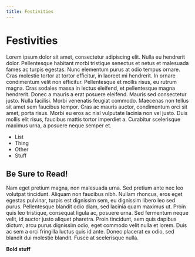 ```yaml
---
title: Festivities
---
```


# Festivities

Lorem ipsum dolor sit amet, consectetur adipiscing elit. Nulla eu hendrerit dolor. Pellentesque habitant morbi tristique senectus et netus et malesuada fames ac turpis egestas. Nunc elementum purus at odio tempus ornare. Cras molestie tortor at tortor efficitur, in laoreet mi hendrerit. In ornare condimentum velit non efficitur. Pellentesque et mollis risus, eu rutrum magna. Cras sodales massa in lectus eleifend, et pellentesque magna hendrerit. Donec a mauris a erat posuere eleifend. Mauris sed consectetur justo. Nulla facilisi. Morbi venenatis feugiat commodo. Maecenas non tellus sit amet sem faucibus tempor. Cras ac mauris auctor, condimentum orci sit amet, porta risus. Morbi eu eros ac nisl vulputate lacinia non vel justo. Duis mollis elit risus, faucibus mattis tortor imperdiet a. Curabitur scelerisque maximus urna, a posuere neque semper et.

* List
* Thing
* Other
* Stuff

## Be Sure to Read!

Nam eget pretium magna, non malesuada urna. Sed pretium ante nec leo volutpat tincidunt. Aliquam non faucibus nibh. Nullam rhoncus, eros eget egestas pulvinar, turpis est dignissim sem, eu dignissim libero leo sed purus. Pellentesque blandit odio diam, sed lacinia quam maximus ut. Proin quis leo tristique, consequat ligula ac, posuere urna. Sed fermentum neque velit, id auctor justo aliquet pharetra. Proin tincidunt, sem quis dapibus dictum, arcu purus dignissim odio, eget commodo velit nulla et lorem. Duis ac sem a orci fringilla luctus quis id ante. Donec placerat ex odio, sed blandit dui molestie blandit. Fusce at scelerisque nulla.

**Bold stuff**
